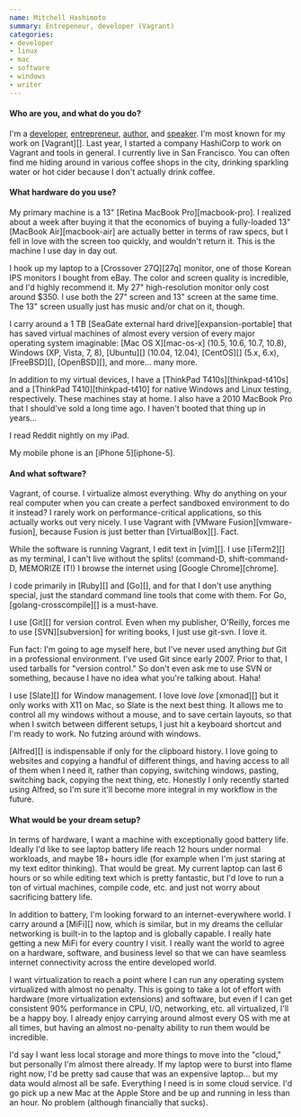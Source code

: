 ```yaml
---
name: Mitchell Hashimoto
summary: Entrepeneur, developer (Vagrant)
categories:
- developer
- linux
- mac
- software
- windows
- writer
---
```


#### Who are you, and what do you do?

I'm a [developer](https://github.com/mitchellh "Mitchell's GitHub account."), [entrepreneur](http://www.hashicorp.com/ "Mitchell's company."), [author](http://www.oreillynet.com/pub/au/5373 "Mitchell's books."), and [speaker](http://lanyrd.com/profile/mitchellh/ "Mitchell's talks."). I'm most known for my work on [Vagrant][]. Last year, I started a company HashiCorp to work on Vagrant and tools in general. I currently live in San Francisco. You can often find me hiding around in various coffee shops in the city, drinking sparkling water or hot cider because I don't actually drink coffee.

#### What hardware do you use?

My primary machine is a 13" [Retina MacBook Pro][macbook-pro]. I realized about a week after buying it that the economics of buying a fully-loaded 13" [MacBook Air][macbook-air] are actually better in terms of raw specs, but I fell in love with the screen too quickly, and wouldn't return it. This is the machine I use day in day out.

I hook up my laptop to a [Crossover 27Q][27q] monitor, one of those Korean IPS monitors I bought from eBay. The color and screen quality is incredible, and I'd highly recommend it. My 27" high-resolution monitor only cost around $350. I use both the 27" screen and 13" screen at the same time. The 13" screen usually just has music and/or chat on it, though.

I carry around a 1 TB [SeaGate external hard drive][expansion-portable] that has saved virtual machines of almost every version of every major operating system imaginable: [Mac OS X][mac-os-x] (10.5, 10.6, 10.7, 10.8), Windows (XP, Vista, 7, 8), [Ubuntu][] (10.04, 12.04), [CentOS][] (5.x, 6.x), [FreeBSD][], [OpenBSD][], and more... many more.

In addition to my virtual devices, I have a [ThinkPad T410s][thinkpad-t410s] and a [ThinkPad T410][thinkpad-t410] for native Windows and Linux testing, respectively. These machines stay at home. I also have a 2010 MacBook Pro that I should've sold a long time ago. I haven't booted that thing up in years...

I read Reddit nightly on my iPad.

My mobile phone is an [iPhone 5][iphone-5].

#### And what software?

Vagrant, of course. I virtualize almost everything. Why do anything on your real computer when you can create a perfect sandboxed environment to do it instead? I rarely work on performance-critical applications, so this actually works out very nicely. I use Vagrant with [VMware Fusion][vmware-fusion], because Fusion is just better than [VirtualBox][]. Fact.

While the software is running Vagrant, I edit text in [vim][]. I use [iTerm2][] as my terminal, I can't live without the splits! (command-D, shift-command-D, MEMORIZE IT!) I browse the internet using [Google Chrome][chrome].

I code primarily in [Ruby][] and [Go][], and for that I don't use anything special, just the standard command line tools that come with them. For Go, [golang-crosscompile][] is a must-have.

I use [Git][] for version control. Even when my publisher, O'Reilly, forces me to use [SVN][subversion] for writing books, I just use git-svn. I love it.

Fun fact: I'm going to age myself here, but I've never used anything *but* Git in a professional environment. I've used Git since early 2007. Prior to that, I used tarballs for "version control." So don't even ask me to use SVN or something, because I have no idea what you're talking about. Haha!

I use [Slate][] for Window management. I love love *love* [xmonad][] but it only works with X11 on Mac, so Slate is the next best thing. It allows me to control all my windows without a mouse, and to save certain layouts, so that when I switch between different setups, I just hit a keyboard shortcut and I'm ready to work. No futzing around with windows.

[Alfred][] is indispensable if only for the clipboard history. I love going to websites and copying a handful of different things, and having access to all of them when I need it, rather than copying, switching windows, pasting, switching back, copying the next thing, etc. Honestly I only recently started using Alfred, so I'm sure it'll become more integral in my workflow in the future.

#### What would be your dream setup?

In terms of hardware, I want a machine with exceptionally good battery life. Ideally I'd like to see laptop battery life reach 12 hours under normal workloads, and maybe 18+ hours idle (for example when I'm just staring at my text editor thinking). That would be great. My current laptop can last 6 hours or so while editing text which is pretty fantastic, but I'd love to run a ton of virtual machines, compile code, etc. and just not worry about sacrificing battery life.

In addition to battery, I'm looking forward to an internet-everywhere world. I carry around a [MiFi][] now, which is similar, but in my dreams the cellular networking is built-in to the laptop and is globally capable. I really hate getting a new MiFi for every country I visit. I really want the world to agree on a hardware, software, and business level so that we can have seamless internet connectivity across the entire developed world.

I want virtualization to reach a point where I can run any operating system virtualized with almost no penalty. This is going to take a lot of effort with hardware (more virtualization extensions) and software, but even if I can get consistent 90% performance in CPU, I/O, networking, etc. all virtualized, I'll be a happy boy. I already enjoy carrying around almost every OS with me at all times, but having an almost no-penalty ability to run them would be incredible.

I'd say I want less local storage and more things to move into the "cloud," but personally I'm almost there already. If my laptop were to burst into flame right now, I'd be pretty sad cause that was an expensive laptop... but my data would almost all be safe. Everything I need is in some cloud service. I'd go pick up a new Mac at the Apple Store and be up and running in less than an hour. No problem (although financially that sucks).